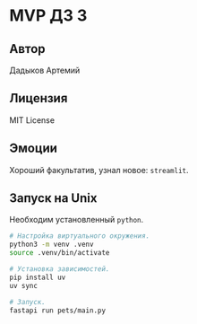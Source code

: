 # MVP ДЗ 3

## Автор

Дадыков Артемий

## Лицензия

MIT License

## Эмоции

Хороший факультатив, узнал новое: `streamlit`.

## Запуск на Unix

Необходим установленный `python`.

```zsh
# Настройка виртуального окружения.
python3 -m venv .venv
source .venv/bin/activate

# Установка зависимостей.
pip install uv
uv sync

# Запуск.
fastapi run pets/main.py
```
